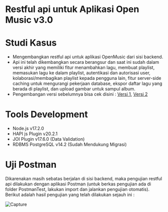 # Restful api untuk Aplikasi Open Music v3.0

# Studi Kasus
- Mengembangkan restful api untuk aplikasi OpenMusic dari sisi backend.
- Api ini telah dikembangkan secara berangsur dan saat ini sudah dalam versi akhir yang memiliki fitur menambahkan lagu, membuat playlist, memasukan lagu ke dalam playlist, autentikasi dan autorisasi user, kolaborasi/membagikan playlist kepada pengguna lain, fitur server-side caching untuk mengurangi pekerjaan database, ekspor daftar lagu yang berada di playlist, dan upload gambar untuk sampul album.
- Pengembangan versi sebelumnya bisa cek disini : [Versi 1](https://github.com/FiryanulRizky/api_javascript_openmusic_v1_backend), [Versi 2](https://github.com/FiryanulRizky/api_javascript_openmusic_v2_backend)

# Tools Development
- Node.js v17.2.0
- HAPI js Plugin v20.2.1
- JOI Plugin v17.6.0 (Data Validation)
- RDBMS PostgreSQL v14.2 (Sudah Mendukung Migrasi)

# Uji Postman
Dikarenakan masih sebatas berjalan di sisi backend, maka pengujian restful api dilakukan dengan aplikasi Postman (untuk berkas pengujian ada di folder PostmanTest, lakukan import dan jalankan pengujian otomatis). Berikut adalah hasil pengujian yang telah dilakukan sejauh ini :

![Capture](https://user-images.githubusercontent.com/60762912/171091728-4a2e834c-0464-40a3-830e-efb3b28976e3.PNG)

